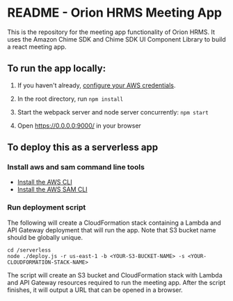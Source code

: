 # README - Orion HRMS Meeting App

This is the repository for the meeting app functionality of Orion HRMS. It uses the Amazon Chime SDK and Chime SDK UI Component Library to build a react meeting app.

## To run the app locally:

1. If you haven't already, [configure your AWS credentials](https://docs.aws.amazon.com/cli/latest/userguide/cli-configure-quickstart.html).

2. In the root directory, run `npm install`

3. Start the webpack server and node server concurrently: `npm start`

4. Open https://0.0.0.0:9000/ in your browser

## To deploy this as a serverless app

### Install aws and sam command line tools

- [Install the AWS CLI](https://docs.aws.amazon.com/cli/latest/userguide/install-cliv1.html)
- [Install the AWS SAM CLI](https://docs.aws.amazon.com/serverless-application-model/latest/developerguide/serverless-sam-cli-install.html)

### Run deployment script

The following will create a CloudFormation stack containing a Lambda and API Gateway deployment that will run the app. Note that S3 bucket name should be globally unique.

```
cd /serverless
node ./deploy.js -r us-east-1 -b <YOUR-S3-BUCKET-NAME> -s <YOUR-CLOUDFORMATION-STACK-NAME>
```

The script will create an S3 bucket and CloudFormation stack with Lambda and API Gateway resources required to run the meeting app. After the script finishes, it will output a URL that can be opened in a browser.
